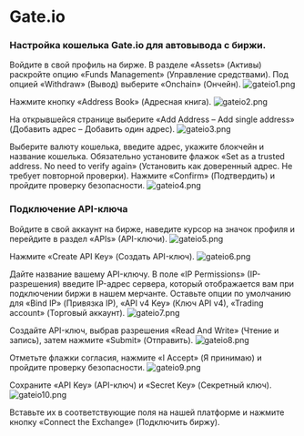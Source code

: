 # Gate.io

### Настройка кошелька Gate.io для автовывода с биржи.

Войдите в свой профиль на бирже. В разделе «Assets» (Активы) раскройте опцию «Funds Management» (Управление средствами). Под опцией «Withdraw» (Вывод) выберите «Onchain» (Ончейн).
![gateio1.png](../../assets/images/exchanges/gateio/gateio1.png)

Нажмите кнопку «Address Book» (Адресная книга).
![gateio2.png](../../assets/images/exchanges/gateio/gateio2.png)

На открывшейся странице выберите «Add Address – Add single address» (Добавить адрес – Добавить один адрес).
![gateio3.png](../../assets/images/exchanges/gateio/gateio3.png)

Выберите валюту кошелька, введите адрес, укажите блокчейн и название кошелька. Обязательно установите флажок «Set as a trusted address. No need to verify again» (Установить как доверенный адрес. Не требует повторной проверки). Нажмите «Confirm» (Подтвердить) и пройдите проверку безопасности.
![gateio4.png](../../assets/images/exchanges/gateio/gateio4.png)

### Подключение API-ключа

Войдите в свой аккаунт на бирже, наведите курсор на значок профиля и перейдите в раздел «APIs» (API-ключи).
![gateio5.png](../../assets/images/exchanges/gateio/gateio5.png)

Нажмите «Create API Key» (Создать API-ключ).
![gateio6.png](../../assets/images/exchanges/gateio/gateio6.png)

Дайте название вашему API-ключу.
В поле «IP Permissions» (IP-разрешения) введите IP-адрес сервера, который отображается вам при подключении биржи в нашем мерчанте.
Оставьте опции по умолчанию для «Bind IP» (Привязка IP), «API v4 Key» (Ключ API v4), «Trading account» (Торговый аккаунт).
![gateio7.png](../../assets/images/exchanges/gateio/gateio7.png)

Создайте API-ключ, выбрав разрешения «Read And Write» (Чтение и запись), затем нажмите «Submit» (Отправить).
![gateio8.png](../../assets/images/exchanges/gateio/gateio8.png)

Отметьте флажки согласия, нажмите «I Accept» (Я принимаю) и пройдите проверку безопасности.
![gateio9.png](../../assets/images/exchanges/gateio/gateio9.png)

Сохраните «API Key» (API-ключ) и «Secret Key» (Секретный ключ).
![gateio10.png](../../assets/images/exchanges/gateio/gateio10.png)

Вставьте их в соответствующие поля на нашей платформе и нажмите кнопку «Connect the Exchange» (Подключить биржу).
